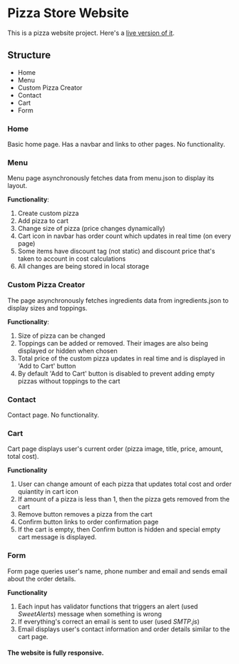 # Pizza Store Website

This is a pizza website project. Here's a [live version of it](https://prog-pizza-website.netlify.app). 

## Structure

- Home
- Menu
- Custom Pizza Creator
- Contact
- Cart
- Form

### Home

Basic home page. Has a navbar and links to other pages. No functionality.

### Menu

Menu page asynchronously fetches data from menu.json to display its layout.

**Functionality**:
1. Create custom pizza
2. Add pizza to cart
3. Change size of pizza (price changes dynamically)
4. Cart icon in navbar has order count which updates in real time (on every page)
5. Some items have discount tag (not static) and discount price that's taken to account in cost calculations
6. All changes are being stored in local storage

### Custom Pizza Creator

The page asynchronously fetches ingredients data from ingredients.json to display sizes and toppings.

**Functionality**:
1. Size of pizza can be changed
2. Toppings can be added or removed. Their images are also being displayed or hidden when chosen
3. Total price of the custom pizza updates in real time and is displayed in 'Add to Cart' button
4. By default 'Add to Cart' button is disabled to prevent adding empty pizzas without toppings to the cart

### Contact

Contact page. No functionality.

### Cart

Cart page displays user's current order (pizza image, title, price, amount, total cost).

**Functionality**
1. User can change amount of each pizza that updates total cost and order quiantity in cart icon
2. If amount of a pizza is less than 1, then the pizza gets removed from the cart
3. Remove button removes a pizza from the cart
4. Confirm button links to order confirmation page
5. If the cart is empty, then Confirm button is hidden and special empty cart message is displayed. 

### Form

Form page queries user's name, phone number and email and sends email about the order details.

**Functionality**
1. Each input has validator functions that triggers an alert (used *SweetAlerts*) message when something is wrong
2. If everything's correct an email is sent to user (used *SMTP.js*)
3. Email displays user's contact information and order details similar to the cart page.

#### The website is fully responsive.